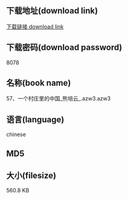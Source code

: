 ## 下载地址(download link)
[下载链接 download link](https://tutu365.netlify.app/?s=57%E3%80%81%E4%B8%80%E4%B8%AA%E6%9D%91%E5%BA%84%E9%87%8C%E7%9A%84%E4%B8%AD%E5%9B%BD_%E7%86%8A%E5%9F%B9%E4%BA%91_.azw3)

## 下载密码(download password)
8078

## 名称(book name)
57、一个村庄里的中国_熊培云_.azw3.azw3

## 语言(language)
chinese

## MD5


## 大小(filesize)
560.8 KB
